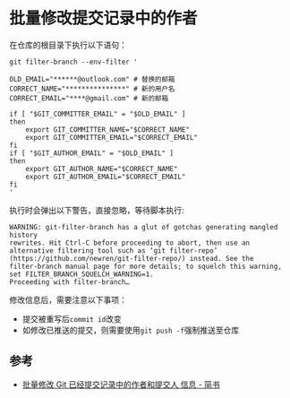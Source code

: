 批量修改提交记录中的作者
======================

在仓库的根目录下执行以下语句：

```shell
git filter-branch --env-filter '

OLD_EMAIL="******@outlook.com" # 替换的邮箱
CORRECT_NAME="***************" # 新的用户名
CORRECT_EMAIL="****@gmail.com" # 新的邮箱

if [ "$GIT_COMMITTER_EMAIL" = "$OLD_EMAIL" ]
then
    export GIT_COMMITTER_NAME="$CORRECT_NAME"
    export GIT_COMMITTER_EMAIL="$CORRECT_EMAIL"
fi
if [ "$GIT_AUTHOR_EMAIL" = "$OLD_EMAIL" ]
then
    export GIT_AUTHOR_NAME="$CORRECT_NAME"
    export GIT_AUTHOR_EMAIL="$CORRECT_EMAIL"
fi
'
```

执行时会弹出以下警告，直接忽略，等待脚本执行:

```text
WARNING: git-filter-branch has a glut of gotchas generating mangled history
rewrites. Hit Ctrl-C before proceeding to abort, then use an
alternative filtering tool such as ‘git filter-repo’
(https://github.com/newren/git-filter-repo/) instead. See the
filter-branch manual page for more details; to squelch this warning,
set FILTER_BRANCH_SQUELCH_WARNING=1.
Proceeding with filter-branch…
```

修改信息后，需要注意以下事项：

- 提交被重写后`commit id`改变
- 如修改已推送的提交，则需要使用`git push -f`强制推送至仓库

参考
----

- [批量修改 Git 已经提交记录中的作者和提交人 信息 - 简书](https://www.jianshu.com/p/99320831001c)
